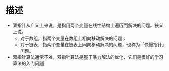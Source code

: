 # 描述
* 双指针从广义上来说，是指用两个变量在线性结构上遍历而解决的问题。狭义上说，
  * 对于数组，指两个变量在数组上相向移动解决的问题；
  * 对于链表，指两个变量在链表上同向移动解决的问题，也称为「快慢指针」问题。
* 双指针算法通常不难，双指针算法是基于暴力解法的优化，它们是很好的学习算法的入门问题


